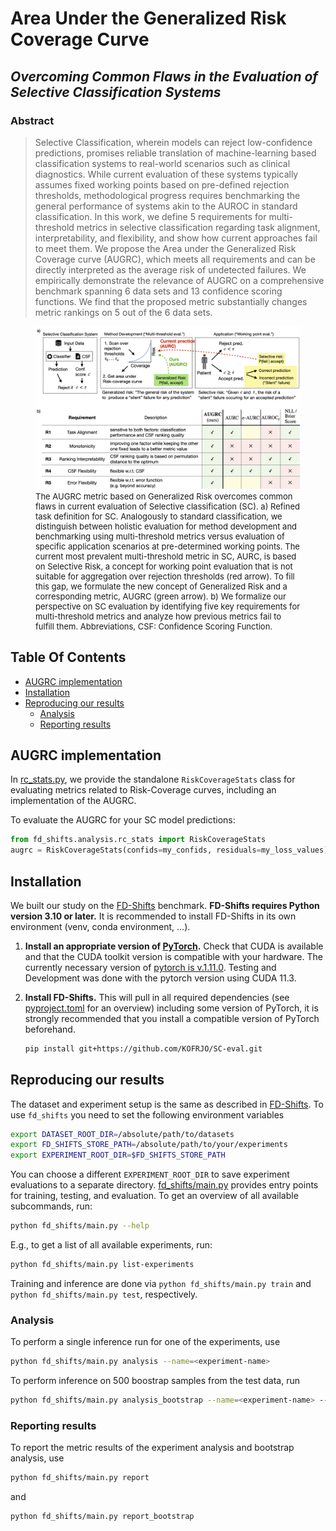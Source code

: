 # Area Under the Generalized Risk Coverage Curve

## _Overcoming Common Flaws in the Evaluation of Selective Classification Systems_

### Abstract
> Selective Classification, wherein models can reject low-confidence predictions, promises reliable translation of machine-learning based classification systems to real-world scenarios such as clinical diagnostics. While current evaluation of these systems typically assumes fixed working points based on pre-defined rejection thresholds, methodological progress requires benchmarking the general performance of systems akin to the AUROC in standard classification. In this work, we define 5 requirements for multi-threshold metrics in selective classification regarding task alignment, interpretability, and flexibility, and show how current approaches fail to meet them. We propose the Area under the Generalized Risk Coverage curve (AUGRC), which meets all requirements and can be directly interpreted as the average risk of undetected failures. We empirically demonstrate the relevance of AUGRC on a comprehensive benchmark spanning 6 data sets and 13 confidence scoring functions. We find that the proposed metric substantially changes metric rankings on 5 out of the 6 data sets.

<p align="center">
    <figure class="image">
        <img src="./assets/overview.png">
        <figcaption style="font-size: small;">
        The AUGRC metric based on Generalized Risk overcomes common flaws in current evaluation of Selective classification (SC). a) Refined task definition for SC. Analogously to standard classification, we distinguish between holistic evaluation for method development and benchmarking using multi-threshold metrics versus evaluation of specific application scenarios at pre-determined working points. The current most prevalent multi-threshold metric in SC, AURC, is based on Selective Risk, a concept for working point evaluation that is not suitable for aggregation over rejection thresholds (red arrow). To fill this gap, we formulate the new concept of Generalized Risk and a corresponding metric, AUGRC (green arrow). b) We formalize our perspective on SC evaluation by identifying five key requirements for multi-threshold metrics and analyze how previous metrics fail to fulfill them. Abbreviations, CSF: Confidence Scoring Function.
        </figcaption>
    </figure>
</p>


## Table Of Contents

<!--toc:start-->

- [AUGRC implementation](#augrc-implementation)
- [Installation](#installation)
- [Reproducing our results](#reproducing-our-results)
  - [Analysis](#analysis)
  - [Reporting results](#reporting-results)

<!--toc:end-->

## AUGRC implementation
In [rc_stats.py](fd_shifts/analysis/rc_stats.py), we provide the standalone `RiskCoverageStats` class for evaluating metrics related to Risk-Coverage curves, including an implementation of the AUGRC.

To evaluate the AUGRC for your SC model predictions:
```python
from fd_shifts.analysis.rc_stats import RiskCoverageStats
augrc = RiskCoverageStats(confids=my_confids, residuals=my_loss_values).augrc
```

## Installation
We built our study on the [FD-Shifts](https://github.com/IML-DKFZ/fd-shifts/tree/main) benchmark.
**FD-Shifts requires Python version 3.10 or later.** It is recommended to
install FD-Shifts in its own environment (venv, conda environment, ...).

1. **Install an appropriate version of [PyTorch](https://pytorch.org/).** Check
   that CUDA is available and that the CUDA toolkit version is compatible with
   your hardware. The currently necessary version of
   [pytorch is v.1.11.0](https://pytorch.org/get-started/previous-versions/#v1110).
   Testing and Development was done with the pytorch version using CUDA 11.3.

2. **Install FD-Shifts.** This will pull in all required dependencies (see [pyproject.toml](pyproject.toml) for an overview) including some
   version of PyTorch, it is strongly recommended that you install a compatible
   version of PyTorch beforehand.
   ```bash
   pip install git+https://github.com/KOFRJO/SC-eval.git
   ```

## Reproducing our results
The dataset and experiment setup is the same as described in [FD-Shifts](https://github.com/IML-DKFZ/fd-shifts/tree/main).
To use `fd_shifts` you need to set the following environment variables

```bash
export DATASET_ROOT_DIR=/absolute/path/to/datasets
export FD_SHIFTS_STORE_PATH=/absolute/path/to/your/experiments
export EXPERIMENT_ROOT_DIR=$FD_SHIFTS_STORE_PATH
```
You can choose a different `EXPERIMENT_ROOT_DIR` to save experiment evaluations to a separate directory.
[fd_shifts/main.py](fd_shifts/main.py) provides entry points for training, testing, and evaluation. To get an overview of all available subcommands, run:
```bash
python fd_shifts/main.py --help
```

E.g., to get a list of all available experiments, run:
```bash
python fd_shifts/main.py list-experiments
```

Training and inference are done via `python fd_shifts/main.py train` and `python fd_shifts/main.py test`, respectively.

### Analysis
To perform a single inference run for one of the experiments, use
```bash
python fd_shifts/main.py analysis --name=<experiment-name>
```

To perform inference on 500 boostrap samples from the test data, run
```bash
python fd_shifts/main.py analysis_bootstrap --name=<experiment-name> --n_bs=500
```

### Reporting results
To report the metric results of the experiment analysis and bootstrap analysis, use
```bash
python fd_shifts/main.py report
```
and
```bash
python fd_shifts/main.py report_bootstrap
```
